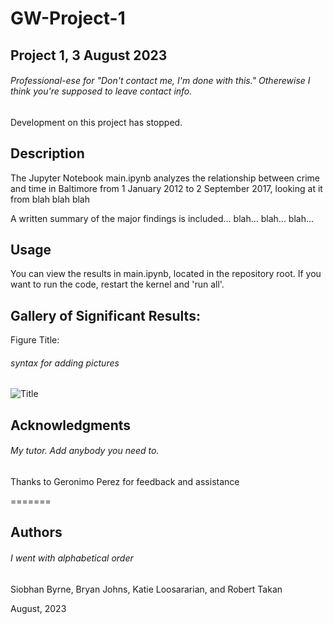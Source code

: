 # GW-Project-1
## Project 1, 3 August 2023

###### Professional-ese for "Don't contact me, I'm done with this." Otherewise I think you're supposed to leave contact info.

Development on this project has stopped.

## Description

The Jupyter Notebook main.ipynb analyzes the relationship between crime and time in Baltimore from 1 January 2012 to 2 September 2017, looking at it from blah blah blah

A written summary of the major findings is included... blah... blah... blah...

## Usage

You can view the results in main.ipynb, located in the repository root. If you want to run the code, restart the kernel and 'run all'.

## Gallery of Significant Results:

Figure Title:

###### syntax for adding pictures

![Title](Images/Fig1.png)

## Acknowledgments

###### My tutor. Add anybody you need to.

Thanks to Geronimo Perez for feedback and assistance

=======
## Authors

###### I went with alphabetical order

Siobhan Byrne, Bryan Johns, Katie Loosararian, and Robert Takan

August, 2023

